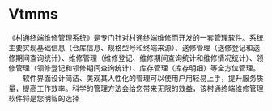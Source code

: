 # Vtmms
 《村通终端维修管理系统》是专门针对村通终端维修而开发的一套管理软件。系统主要实现基础信息（仓库信息、规格型号和终端来源）、送修管理（送修登记和送修期间查询统计）、维修管理（维修登记、维修期间查询统计和维修情况统计）、领修管理（领修登记和领修期间查询统计）、库存管理（库存明细）等全方位管理。 　　软件界面设计简洁、美观其人性化的管理可以使用户用轻易上手，提升服务质量，提高工作效率。科学的管理方法会给您带来无限的效益，该村通终端维修管理软件将是您明智的选择
